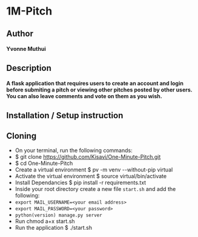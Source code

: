 # 1M-Pitch
## Author
#### Yvonne Muthui
## Description
#### A flask application that requires users to create an account and login before submiting a pitch or viewing other pitches posted by other users. You can also leave comments and vote on them as you wish.
## Installation / Setup instruction
## Cloning
* On your terminal, run the following commands:
* $ git clone https://github.com/Kisavi/One-Minute-Pitch.git
* $ cd One-Minute-Pitch
* Create a virtual environment $ pv -m venv --without-pip virtual
* Activate the virtual environment $ source virtual/bin/activate
* Install Dependancies $ pip install -r requirements.txt
* Inside your root directory create a new file ```start.sh``` and add the following:
* ```export MAIL_USERNAME=<your email address>```
* ```export MAIL_PASSWORD=<your password>```
* ```python(version) manage.py server```
* Run chmod a+x start.sh  
* Run the application $ ./start.sh